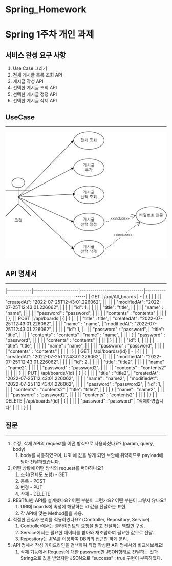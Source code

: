# Spring_Homework

Spring 1주차 개인 과제
=====================

## 서비스 완성 요구 사항

1. Use Case 그리기
2. 전체 게시글 목록 조회 API
3. 게시글 작성 API
4. 선택한 게시글 조회 API
5. 선택한 게시글 정정 API
6. 선택한 게시글 삭제 API

## UseCase

---

![1112.drawio (1).png](./1112.drawio_(1).png)

## API 명세서

---

|------------|----------------------|-------------------------------|-------------------------------------------------|
| GET       | /api/All_boards     | -                            | {                                              |
|           |                     |                              | "createdAt": "2022-07-25T12:43:01.226062”,     |
|           |                     |                              | "modifiedAt": "2022-07-25T12:43:01.226062”,    |
|           |                     |                              | "id": 1,                                       |
|           |                     |                              | "title": "title",                              |
|           |                     |                              | "name" : "name",                               |
|           |                     |                              | "password" : "password",                       |
|           |                     |                              | "contents" : "contents"                        |
|           |                     |                              | },                                             |
| POST      | /api/boards         | {                            | {                                              |
|           |                     | "title" : title",            | "createdAt": "2022-07-25T12:43:01.226062”,     |
|           |                     | "name" : "name",             | "modifiedAt": "2022-07-25T12:43:01.226062”,    |
|           |                     |                              | "id": 1,                                       |
|           |                     | "password" : "password",     | "title": "title",                              |
|           |                     | "contents" : "contents"      | "name" : "name",                               |
|           |                     | }                            | "password" : "password",                       |
|           |                     |                              | "contents" : "contents"                        |
|           |                     |                              | }                                              |
|           |                     |                              | "id": 1,                                       |
|           |                     |                              | "title": "title",                              |
|           |                     |                              | "name" : "name",                               |
|           |                     |                              | "password" : "password",                       |
|           |                     |                              | "contents" : "contents"                        |
|           |                     |                              | }                                              |
| GET       | /api/boards/{id}    | -                            | {                                              |
|           |                     |                              | "createdAt": "2022-07-25T12:43:01.226062”,     |
|           |                     |                              | "modifiedAt": "2022-07-25T12:43:01.226062”,    |
|           |                     |                              | "id": 2,                                       |
|           |                     |                              | "title": "title2",                             |
|           |                     |                              | "name" : "name2",                              |
|           |                     |                              | "password" : "password2",                      |
|           |                     |                              | "contents" : "contents2"                       |
|           |                     |                              | }                                              |
| PUT       | /api/boards/{id}    | {                            | {                                              | 
|           |                     | "title" : "title2",          | "createdAt": "2022-07-25T12:43:01.226062”,     |
|           |                     | "name" : "name2",            | "modifiedAt": "2022-07-25T12:43:01.226062”,    |
|           |                     | "password" : "password2",    | "id": 1,                                       |
|           |                     | "contents" : "contents2"     | "title": "title2",                             |
|           |                     | }                            | "name" : "name2",                              |
|           |                     |                              | "password" : "password2",                      |
|           |                     |                              | "contents" : "contents2"                       |
|           |                     |                              | }                                              |
| DELETE    | /api/boards/{id}    | {                            |                                                |
|           |                     | "password" :"password"       | “삭제하였습니다”                                 |
|           |                     | }                            |                                                |

## 질문

---

1. 수정, 삭제 API의 request를 어떤 방식으로 사용하셨나요? (param, query, body)
    1. body를 사용하였으며, URL에 값을 넣게 되면 보안에 취약하므로 payload에 담아 전달하였습니다.
2. 어떤 상황에 어떤 방식의 request를 써야하나요?
    1. 조회(전체도 포함) - GET
    2. 등록 - POST
    3. 변경 - PUT
    4. 삭제 - DELETE
3. RESTful한 API를 설계했나요? 어떤 부분이 그런가요? 어떤 부분이 그렇지 않나요?
    1. URI에 boards에 속성에 해당하는 id 값을 전달하는 표현.
    2. 각 API에 맞는 Method들을 사용.
4. 적절한 관심사 분리를 적용하였나요? (Controller, Repository, Service)
    1. Controller에서는 클라이언트의 요청을 받고 전달하는 역할만 구성.
    2. Service에서는 필요한 데이터를 받아와 재조립하여 필요한 값으로 전달.
    3. Repository는 JPA를 이용하여 DB와의 접근만 하게 분리.
5. API 명세서 작성 가이드라인을 검색하여 직접 작성한 API 명세서와 비교해보세요!
    1. 삭제 기능에서 Request에 대한 password만 JSON형태로 전달하는 것과 String으로 값을 받았지만 JSON으로 “success” : true 구현이 부족하였다.